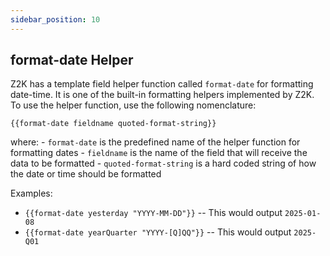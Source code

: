 ```yaml
---
sidebar_position: 10
---
```



## format-date Helper
Z2K has a template field helper function called `format-date` for formatting date-time. It is one of the built-in formatting helpers implemented by Z2K. To use the helper function, use the following nomenclature:

```
{{format-date fieldname quoted-format-string}}
```

where:
	- `format-date` is the predefined name of the helper function for formatting dates
	- `fieldname` is the name of the field that will receive the data to be formatted
	- `quoted-format-string` is a hard coded string of how the date or time should be formatted
	

Examples:
- `{{format-date yesterday "YYYY-MM-DD"}}` -- This would output `2025-01-08`
- `{{format-date yearQuarter "YYYY-[Q]QQ"}}` -- This would output `2025-Q01`

